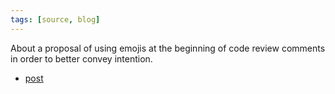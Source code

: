 ```yaml
---
tags: [source, blog]
---
```


About a proposal of using emojis at the beginning of code review comments in order to better convey intention.

- [post](https://dev.to/jdvr/start-doing-better-code-reviews-tomorrow-the-emoji-code-3jf6)